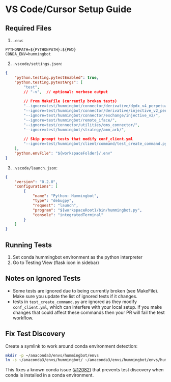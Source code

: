 # VS Code/Cursor Setup Guide

## Required Files
1. `.env`:
```
PYTHONPATH=${PYTHONPATH}:${PWD}
CONDA_ENV=hummingbot
```

2. `.vscode/settings.json`:
```json
{
    "python.testing.pytestEnabled": true,
    "python.testing.pytestArgs": [
        "test",
        // "-v",  // optional: verbose output
        
        // From MakeFile (currently broken tests)
        "--ignore=test/hummingbot/connector/derivative/dydx_v4_perpetual/",
        "--ignore=test/hummingbot/connector/derivative/injective_v2_perpetual/",
        "--ignore=test/hummingbot/connector/exchange/injective_v2/",
        "--ignore=test/hummingbot/remote_iface/",
        "--ignore=test/connector/utilities/oms_connector/",
        "--ignore=test/hummingbot/strategy/amm_arb/",
        
        // Skip prompt tests that modify conf_client.yml
        "--ignore=test/hummingbot/client/command/test_create_command.py",
    ],
    "python.envFile": "${workspaceFolder}/.env"
}
```

3. `.vscode/launch.json`:
```json
{
    "version": "0.2.0",
    "configurations": [
        {
            "name": "Python: Hummingbot",
            "type": "debugpy",
            "request": "launch",
            "program": "${workspaceRoot}/bin/hummingbot.py",
            "console": "integratedTerminal"
        }
    ]
}
```

## Running Tests
1. Set conda hummingbot environment as the python interpreter
2. Go to Testing View (flask icon in sidebar)

## Notes on Ignored Tests
- Some tests are ignored due to being currently broken (see MakeFile). Make sure you update the list of ignored tests if it changes.
- tests in `test_create_command.py` are ignored as they modify `conf_client.yml`, which can interfere with your local setup. if you make changes that could affect these commands then your PR will fail the test workflow.

## Fix Test Discovery

Create a symlink to work around conda environment detection:
```bash
mkdir -p ~/anaconda3/envs/hummingbot/envs
ln -s ~/anaconda3/envs/hummingbot/ ~/anaconda3/envs/hummingbot/envs/hummingbot
```

This fixes a known conda issue ([#12082](https://github.com/conda/conda/issues/12082)) that prevents test discovery when conda is installed in a conda environment.
